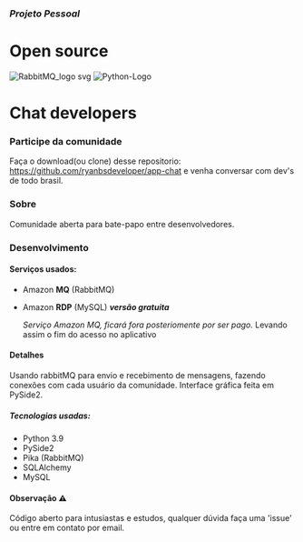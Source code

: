 ###  *Projeto Pessoal*

# Open source

![RabbitMQ_logo svg](https://user-images.githubusercontent.com/94659270/180167226-975ea920-4d0c-4576-9e2c-9814093b69db.png)
![Python-Logo](https://user-images.githubusercontent.com/94659270/180166932-945fe467-1818-4acf-98f7-798ca56a3c6f.png)

# Chat developers 

### Participe da comunidade

Faça o download(ou clone) desse repositorio: https://github.com/ryanbsdeveloper/app-chat e venha conversar com dev's de todo brasil.

### Sobre

Comunidade aberta para bate-papo entre desenvolvedores.



### Desenvolvimento

#### Serviços usados:

- Amazon **MQ** (RabbitMQ)
- Amazon **RDP** (MySQL) ***versão gratuita***

  *Serviço Amazon MQ, ficará fora posteriomente por ser pago.* Levando assim o fim do acesso no aplicativo

#### Detalhes

Usando rabbitMQ para envio e recebimento de mensagens, fazendo conexões com cada usuário da comunidade. Interface gráfica feita em PySide2.

##### Tecnologias usadas:

- Python 3.9
- PySide2
- Pika (RabbitMQ)
- SQLAlchemy
- MySQL



#### Observação ⚠️

Código aberto para intusiastas e estudos, qualquer dúvida faça uma 'issue' ou entre em contato por email.



